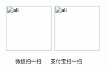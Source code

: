 

<img width="120" alt="ali" src="https://user-images.githubusercontent.com/102269230/230557271-3c850342-5a97-46e8-b178-81fea0692334.png"> &nbsp;<img width="120" alt="ali" src="https://user-images.githubusercontent.com/102269230/232683758-c78f212c-d3c8-4c09-9fac-60464bfc8b8a.png">

&nbsp;&nbsp;&nbsp;&nbsp;&nbsp;&nbsp;微信扫一扫&nbsp;&nbsp;&nbsp;&nbsp;&nbsp;&nbsp;支付宝扫一扫
